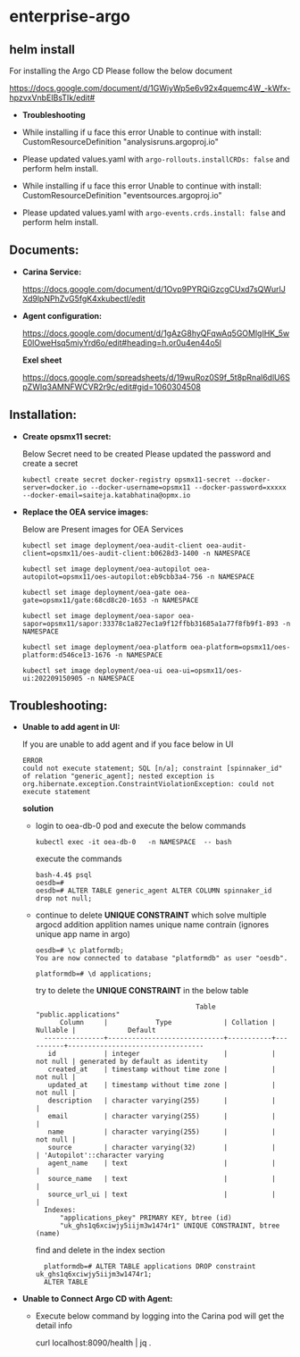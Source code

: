 # enterprise-argo 


## helm install 

For installing the Argo CD Please follow the below document

https://docs.google.com/document/d/1GWiyWp5e6v92x4quemc4W_-kWfx-hpzvxVnbEIBsTIk/edit#

   - **Troubleshooting**

- While installing if u face this error Unable to continue with install: CustomResourceDefinition "analysisruns.argoproj.io"

- Please updated values.yaml with `argo-rollouts.installCRDs: false` and perform helm install.

- While installing if u face this error Unable to continue with install: CustomResourceDefinition  "eventsources.argoproj.io"

- Please updated values.yaml with `argo-events.crds.install: false` and perform helm install.



## Documents:

- **Carina Service:**

  https://docs.google.com/document/d/1Ovp9PYRQiGzcgCUxd7sQWurlJXd9lpNPhZvG5fgK4xkubectl/edit
  
- **Agent configuration:**

  https://docs.google.com/document/d/1gAzG8hyQFqwAq5GOMlgIHK_5wE0lOweHsq5miyYrd6o/edit#heading=h.or0u4en44o5l
  
  **Exel sheet**

  https://docs.google.com/spreadsheets/d/19wuRoz0S9f_5t8pRnal6dlU6SpZWIq3AMNFWCVR2r9c/edit#gid=1060304508

## Installation:

- **Create opsmx11 secret:**

   Below Secret need to be created Please updated the password and create a secret

      kubectl create secret docker-registry opsmx11-secret --docker-server=docker.io --docker-username=opsmx11 --docker-password=xxxxx --docker-email=saiteja.katabhatina@opmx.io

- **Replace the OEA service images:**

  Below are Present images for OEA Services

      kubectl set image deployment/oea-audit-client oea-audit-client=opsmx11/oes-audit-client:b0628d3-1400 -n NAMESPACE

      kubectl set image deployment/oea-autopilot oea-autopilot=opsmx11/oes-autopilot:eb9cbb3a4-756 -n NAMESPACE

      kubectl set image deployment/oea-gate oea-gate=opsmx11/gate:68cd8c20-1653 -n NAMESPACE

      kubectl set image deployment/oea-sapor oea-sapor=opsmx11/sapor:33378c1a827ec1a9f12ffbb31685a1a77f8fb9f1-893 -n NAMESPACE

      kubectl set image deployment/oea-platform oea-platform=opsmx11/oes-platform:d546ce13-1676 -n NAMESPACE

      kubectl set image deployment/oea-ui oea-ui=opsmx11/oes-ui:202209150905 -n NAMESPACE



## Troubleshooting:


- **Unable to add agent in UI:**

  If you are unable to add agent and if you face below in UI
  
      ERROR
      could not execute statement; SQL [n/a]; constraint [spinnaker_id" of relation "generic_agent]; nested exception is org.hibernate.exception.ConstraintViolationException: could not execute statement
  
  **solution**
  
  - login to oea-db-0 pod and execute the below commands

        kubectl exec -it oea-db-0   -n NAMESPACE  -- bash
        
     execute the commands
     
        bash-4.4$ psql
        oesdb=#
        oesdb=# ALTER TABLE generic_agent ALTER COLUMN spinnaker_id drop not null;
        
  - continue to delete **UNIQUE CONSTRAINT** which solve multiple argocd addition applition names unique name  contrain (ignores unique app name in argo)

        oesdb=# \c platformdb;
        You are now connected to database "platformdb" as user "oesdb".
        
        platformdb=# \d applications;
        
    try to delete the **UNIQUE CONSTRAINT** in the below table        
        
        
                                                Table "public.applications"
              Column     |            Type             | Collation | Nullable |             Default              
          ---------------+-----------------------------+-----------+----------+----------------------------------
           id            | integer                     |           | not null | generated by default as identity
           created_at    | timestamp without time zone |           | not null | 
           updated_at    | timestamp without time zone |           | not null | 
           description   | character varying(255)      |           |          | 
           email         | character varying(255)      |           |          | 
           name          | character varying(255)      |           | not null | 
           source        | character varying(32)       |           |          | 'Autopilot'::character varying
           agent_name    | text                        |           |          | 
           source_name   | text                        |           |          | 
           source_url_ui | text                        |           |          | 
          Indexes:
              "applications_pkey" PRIMARY KEY, btree (id)
              "uk_ghs1q6xciwjy5iijm3w1474r1" UNIQUE CONSTRAINT, btree (name)
              
              
    find and delete in the index section        


          platformdb=# ALTER TABLE applications DROP constraint uk_ghs1q6xciwjy5iijm3w1474r1;
          ALTER TABLE

- **Unable to Connect Argo CD with Agent:**
    
   - Execute below command by logging into the Carina pod will get the detail info

        curl localhost:8090/health | jq .

    

